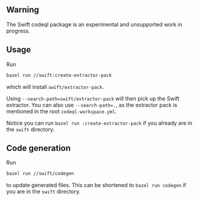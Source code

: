 ## Warning

The Swift codeql package is an experimental and unsupported work in progress.

## Usage

Run

```bash
bazel run //swift:create-extractor-pack
```

which will install `swift/extractor-pack`.

Using `--search-path=swift/extractor-pack` will then pick up the Swift extractor. You can also use
`--search-path=.`, as the extractor pack is mentioned in the root `codeql-workspace.yml`.

Notice you can run `bazel run :create-extractor-pack` if you already are in the `swift` directory.

## Code generation

Run

```bash
bazel run //swift/codegen
```

to update generated files. This can be shortened to
`bazel run codegen` if you are in the `swift` directory.
